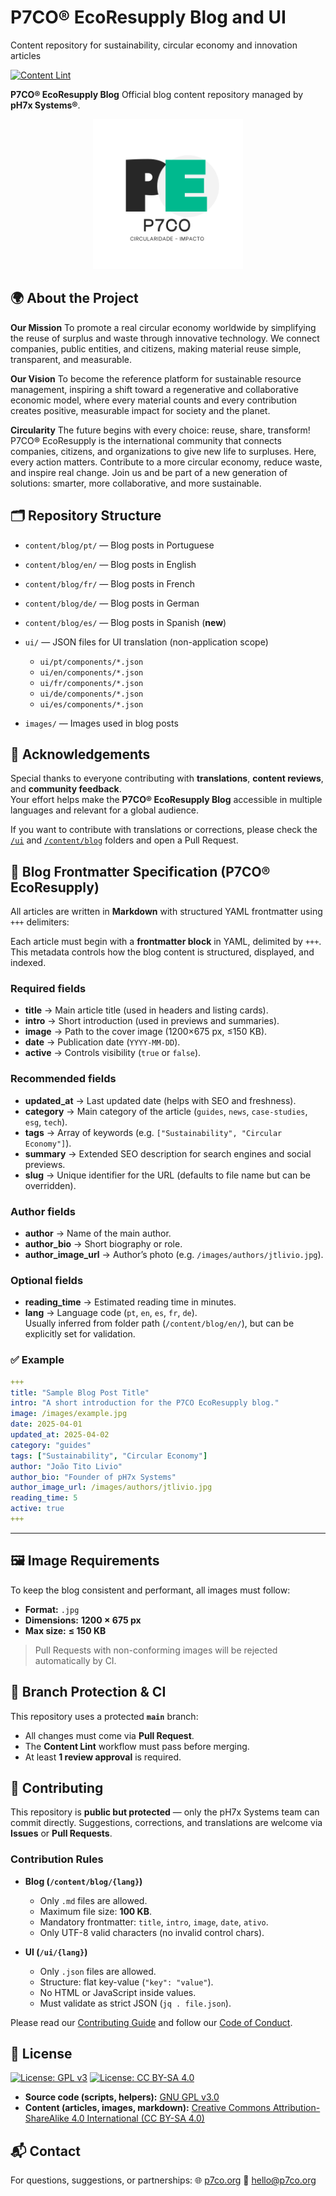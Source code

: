 # P7CO® EcoResupply Blog and UI

Content repository for sustainability, circular economy and innovation articles

[![Content Lint](https://github.com/jtlivio/P7CO/actions/workflows/content-lint.yml/badge.svg)](https://github.com/jtlivio/P7CO/actions/workflows/content-lint.yml)

**P7CO® EcoResupply Blog**
Official blog content repository managed by **pH7x Systems®**.

<p align="center">
  <img src="/images/p7co.png" alt="P7CO® EcoResupply Logo" width="240"/>
</p>


## 🌍 About the Project

**Our Mission**
To promote a real circular economy worldwide by simplifying the reuse of surplus and waste through innovative technology.
We connect companies, public entities, and citizens, making material reuse simple, transparent, and measurable.

**Our Vision**
To become the reference platform for sustainable resource management, inspiring a shift toward a regenerative and collaborative economic model, where every material counts and every contribution creates positive, measurable impact for society and the planet.

**Circularity**
The future begins with every choice: reuse, share, transform!
P7CO® EcoResupply is the international community that connects companies, citizens, and organizations to give new life to surpluses.
Here, every action matters. Contribute to a more circular economy, reduce waste, and inspire real change.
Join us and be part of a new generation of solutions: smarter, more collaborative, and more sustainable.

## 🗂️ Repository Structure

* `content/blog/pt/` — Blog posts in Portuguese
* `content/blog/en/` — Blog posts in English
* `content/blog/fr/` — Blog posts in French
* `content/blog/de/` — Blog posts in German
* `content/blog/es/` — Blog posts in Spanish (**new**)
* `ui/` — JSON files for UI translation (non-application scope)

  * `ui/pt/components/*.json`
  * `ui/en/components/*.json`
  * `ui/fr/components/*.json`
  * `ui/de/components/*.json`
  * `ui/es/components/*.json`
* `images/` — Images used in blog posts

## 🙏 Acknowledgements

Special thanks to everyone contributing with **translations**, **content reviews**, and **community feedback**.  
Your effort helps make the **P7CO® EcoResupply Blog** accessible in multiple languages and relevant for a global audience.  

If you want to contribute with translations or corrections, please check the [`/ui`](./ui) and [`/content/blog`](./content/blog) folders and open a Pull Request.  

## 📌 Blog Frontmatter Specification (P7CO® EcoResupply)

All articles are written in **Markdown** with structured YAML frontmatter using `+++` delimiters:

Each article must begin with a **frontmatter block** in YAML, delimited by `+++`.  
This metadata controls how the blog content is structured, displayed, and indexed.

### Required fields
- **title** → Main article title (used in headers and listing cards).
- **intro** → Short introduction (used in previews and summaries).
- **image** → Path to the cover image (1200×675 px, ≤150 KB).
- **date** → Publication date (`YYYY-MM-DD`).
- **active** → Controls visibility (`true` or `false`).

### Recommended fields
- **updated_at** → Last updated date (helps with SEO and freshness).
- **category** → Main category of the article (`guides`, `news`, `case-studies`, `esg`, `tech`).
- **tags** → Array of keywords (e.g. `["Sustainability", "Circular Economy"]`).
- **summary** → Extended SEO description for search engines and social previews.
- **slug** → Unique identifier for the URL (defaults to file name but can be overridden).

### Author fields
- **author** → Name of the main author.
- **author_bio** → Short biography or role.
- **author_image_url** → Author’s photo (e.g. `/images/authors/jtlivio.jpg`).

### Optional fields
- **reading_time** → Estimated reading time in minutes.
- **lang** → Language code (`pt`, `en`, `es`, `fr`, `de`).  
  Usually inferred from folder path (`/content/blog/en/`), but can be explicitly set for validation.

### ✅ Example

```yaml
+++
title: "Sample Blog Post Title"
intro: "A short introduction for the P7CO EcoResupply blog."
image: /images/example.jpg
date: 2025-04-01
updated_at: 2025-04-02
category: "guides"
tags: ["Sustainability", "Circular Economy"]
author: "João Tito Livio"
author_bio: "Founder of pH7x Systems"
author_image_url: /images/authors/jtlivio.jpg
reading_time: 5
active: true
+++
```
---

## 🖼️ Image Requirements

To keep the blog consistent and performant, all images must follow:

* **Format:** `.jpg`
* **Dimensions:** **1200 × 675 px**
* **Max size:** **≤ 150 KB**

> Pull Requests with non-conforming images will be rejected automatically by CI.

## 🔐 Branch Protection & CI

This repository uses a protected **`main`** branch:

* All changes must come via **Pull Request**.
* The **Content Lint** workflow must pass before merging.
* At least **1 review approval** is required.

## 🤝 Contributing

This repository is **public but protected** — only the pH7x Systems team can commit directly.
Suggestions, corrections, and translations are welcome via **Issues** or **Pull Requests**.

### Contribution Rules

* **Blog (`/content/blog/{lang}`)**

  * Only `.md` files are allowed.
  * Maximum file size: **100 KB**.
  * Mandatory frontmatter: `title`, `intro`, `image`, `date`, `ativo`.
  * Only UTF-8 valid characters (no invalid control chars).

* **UI (`/ui/{lang}`)**

  * Only `.json` files are allowed.
  * Structure: flat key-value (`"key": "value"`).
  * No HTML or JavaScript inside values.
  * Must validate as strict JSON (`jq . file.json`).

Please read our [Contributing Guide](CONTRIBUTING.md) and follow our [Code of Conduct](CODE_OF_CONDUCT.md).

## 📜 License

[![License: GPL v3](https://img.shields.io/badge/License-GPLv3-blue.svg)](LICENSE-arti.md)
[![License: CC BY-SA 4.0](https://img.shields.io/badge/License-CC%20BY--SA%204.0-lightgrey.svg)](LICENSE-content.md)

* **Source code (scripts, helpers):** [GNU GPL v3.0](LICENSE-arti.md)
* **Content (articles, images, markdown):** [Creative Commons Attribution-ShareAlike 4.0 International (CC BY-SA 4.0)](LICENSE-content.md)

## 📬 Contact

For questions, suggestions, or partnerships:
🌐 [p7co.org](https://p7co.org)
📩 [hello@p7co.org](mailto:hello@p7co.org)
